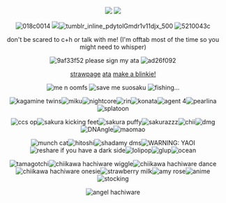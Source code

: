 <div align="center">

![](https://komarev.com/ghpvc/?username=maotunes&color=da013d&style=flat-square&label=HIMEJINS)
![](https://github.com/user-attachments/assets/0633c745-c08b-4b34-98f8-7fd74a59409f)

![018c0014](https://github.com/user-attachments/assets/71fb5b38-748e-474c-a4f5-fee27aec19ea)
![](https://github.com/user-attachments/assets/a23fc975-742b-44f1-a0e2-e44456b809f0)![tumblr_inline_pdytolGmdr1v11djx_500](https://github.com/user-attachments/assets/a009092b-ffe5-43b7-a087-fda798e59a48)
![5210043c](https://github.com/user-attachments/assets/ccca8c2b-a8c9-49be-9c30-5e6397eb15a4)

don't be scared to c+h or talk with me! (I'm offtab most of the time so you might need to whisper)

![9af33f52](https://github.com/user-attachments/assets/f9ded2bd-1d73-459e-82c7-9be4e5228e0c) please sign my ata ![ad26f092](https://github.com/user-attachments/assets/60c99d1d-5b99-4fcd-b509-e7802d9f1665)





[strawpage](https://anonymaous.straw.page/)
[ata](https://anonymaous.atabook.org/)
[make a blinkie!](https://blinkies.cafe/)

![me n oomfs](https://github.com/user-attachments/assets/dff3ae0d-84cd-4fb5-98fe-35b21f8b4c6a)
![save me suosaku](https://github.com/user-attachments/assets/7ab14e17-3d14-4ef2-a327-67a711fb1a35)
![fishing...](https://github.com/user-attachments/assets/6d67c4e7-c22a-4344-8108-dbed930ad8cf)




![kagamine twins](https://github.com/user-attachments/assets/54a2b449-5e93-4da1-bcc5-877077c3d0b7)![miku](https://github.com/user-attachments/assets/13d43f7f-a2ef-4c69-b693-cdc39e53b3f8)![nightcore](https://github.com/user-attachments/assets/50ea9c9b-e9bc-4d9e-b087-e9b22ca69a49)![rin](https://github.com/user-attachments/assets/7ecdfa8e-3f80-460f-916e-c0ea7d179b0a)![konata](https://github.com/user-attachments/assets/1b3d6f6e-b940-4284-b098-973be0184f3a)![agent 4](https://github.com/user-attachments/assets/27f683dc-70a7-48b4-98e3-cf2d808257e2)![pearlina](https://github.com/user-attachments/assets/54c6d7c2-4243-4f1a-a271-066d3d2abec8)![splatoon](https://github.com/user-attachments/assets/0e88dc50-f7b0-48ac-bac0-20699697d0e3)


![ccs op](https://github.com/user-attachments/assets/c298e260-d219-43f9-a0ff-72d34d110034)![sakura kicking feet](https://github.com/user-attachments/assets/28de21ac-9065-4c36-9f7e-d01ee7cd34c9)![sakura puffy](https://github.com/user-attachments/assets/3aeb622e-3157-48cf-abf4-4a4cc45b0ba9)![sakurazzz](https://github.com/user-attachments/assets/fdd9625b-b646-4c4e-8a61-c395ae3c7297)![chii](https://github.com/user-attachments/assets/bf4a3b52-6ce7-4286-b427-02fa2f259adc)![dmg](https://github.com/user-attachments/assets/236137ae-59ae-4aca-a82f-fb8a15340b15)![DNAngle](https://github.com/user-attachments/assets/10d75a73-7a67-49e5-aeff-bc26867c2abd)![maomao](https://github.com/user-attachments/assets/ab9efcc9-a575-4738-8f92-7763339ec378)


![munch cat](https://github.com/user-attachments/assets/e0a451b2-aa75-457e-b370-5f9c8c677d9e)![hitoshi](https://github.com/user-attachments/assets/e6d433d9-13b2-4cd7-ac82-35674011c372)![shadamy dms](https://github.com/user-attachments/assets/9cbbfafa-4c58-4df5-8c31-844e13705c46)![WARNING: YAOI](https://github.com/user-attachments/assets/dba6029e-c22b-4f6f-8a8e-115aed21b115)![reshare if you have a dark side](https://github.com/user-attachments/assets/c353ce31-0a39-46c9-95ef-8a68eb700952)![lolipop](https://github.com/user-attachments/assets/e1e439c1-b6e0-427b-be92-52f6f29f43c5)![glup](https://github.com/user-attachments/assets/25915ec6-b1c2-4a4d-b2e5-ed4ce0655c4e)![ocean](https://github.com/user-attachments/assets/6434b610-2b48-4559-8f9c-2d5d688faee0)


![tamagotchi](https://github.com/user-attachments/assets/d7a0c60c-1761-4afa-8e49-6b2d7aa563f2)![chiikawa hachiware wiggle](https://github.com/user-attachments/assets/7e654571-ea3e-4974-b6d9-989946c95401)![chiikawa hachiware dance](https://github.com/user-attachments/assets/a6122d0c-e409-415b-ba0c-4ea2ef65a400)![chiikawa hachiware onesie](https://github.com/user-attachments/assets/51b1e5ed-3dbe-405a-bb9a-1f42cd57544d)![strawberry milk](https://github.com/user-attachments/assets/cbbbfdac-0d83-48e3-b51c-d19d925eaca7)![amy rose](https://github.com/user-attachments/assets/3bb26d86-6baa-4fd7-9c6c-f3c1e7e91051)![anime](https://github.com/user-attachments/assets/0ec1cd51-6bd8-4711-b117-910fd55981f3)![stocking](https://github.com/user-attachments/assets/17581dde-a035-4154-ae59-f51ee0501428)


![angel hachiware](https://github.com/user-attachments/assets/79827ee2-e41c-4ad3-bf66-46abde448872)

